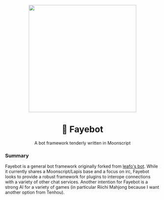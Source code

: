 <p align="center">
  <img src="https://raw.githubusercontent.com/catlover91/fayebot/master/faye/static/images/faye-1.png" width="350"/>
</p>
<h1 align="center">💋 Fayebot</h1>
<p align="center">A bot framework tenderly written in Moonscript</p>

### Summary
Fayebot is a general bot framework originally forked from [leafo's bot](https://github.com/leafo/saltw-bot). While it currently shares a Moonscript/Lapis base and a focus on irc, Fayebot looks to provide a robust framework for plugins to interope connections with a variety of other chat services. Another intention for Fayebot is a strong AI for a variety of games (in particular Riichi Mahjong because I want another option from Tenhou).
